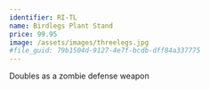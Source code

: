 ```yaml
---
identifier: RI-TL
name: Birdlegs Plant Stand
price: 99.95
image: /assets/images/threelegs.jpg
#file_guid: 79b1504d-9127-4e7f-bcdb-dff84a337775
---
```

Doubles as a zombie defense weapon
